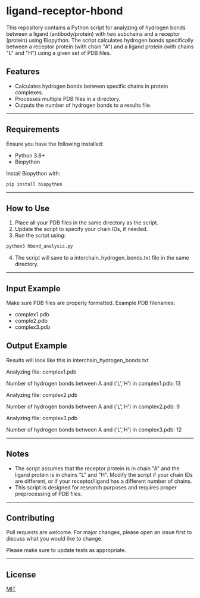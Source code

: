 # ligand-receptor-hbond
This repository contains a Python script for analyzing of hydrogen bonds between a ligand (antibody/protein) with two subchains and a receptor (protein) using Biopython. The script calculates hydrogen bonds specifically between a receptor protein (with chain "A") and a ligand protein (with chains "L" and "H") using a given set of PDB files.

## Features
- Calculates hydrogen bonds between specific chains in protein complexes.
- Processes multiple PDB files in a directory.
- Outputs the number of hydrogen bonds to a results file.

---

## Requirements
Ensure you have the following installed:
- Python 3.6+
- Biopython

Install Biopython with:
```bash
pip install biopython
```

---

## How to Use
1. Place all your PDB files in the same directory as the script.
2. Update the script to specify your chain IDs, if needed.
3. Run the script using:
```bash
python3 hbond_analysis.py
```
4. The script will save to a interchain_hydrogen_bonds.txt file in the same directory.

---

## Input Example
Make sure PDB files are properly formatted. Example PDB filenames:
- complex1.pdb
- comple2.pdb
- complex3.pdb

## Output Example
Results will look like this in interchain_hydrogen_bonds.txt

Analyzing file: complex1.pdb

Number of hydrogen bonds between A and ('L','H') in complex1.pdb: 13

Analyzing file: complex2.pdb

Number of hydrogen bonds between A and ('L','H') in complex2.pdb: 9

Analyzing file: complex3.pdb

Number of hydrogen bonds between A and ('L','H') in complex3.pdb: 12

---

## Notes

- The script assumes that the receptor protein is in chain "A" and the ligand protein is in chains "L" and "H". Modify the script if your chain IDs are different, or if your receptor/ligand has a different number of chains.
- This script is designed for research purposes and requires proper preprocessing of PDB files.

---

## Contributing

Pull requests are welcome. For major changes, please open an issue first
to discuss what you would like to change.

Please make sure to update tests as appropriate.

---

## License

[MIT](https://choosealicense.com/licenses/mit/)

